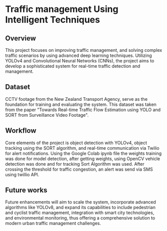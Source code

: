 # Traffic management Using Intelligent Techniques
## Overview
This project focuses on improving traffic management, and solving complex traffic scenarios by using advanced deep learning techniques. Utilizing YOLOv4 and Convolutional Neural Networks (CNNs), the project aims to develop a sophisticated system for real-time traffic detection and management. 
## Dataset
CCTV footage from the New Zealand Transport Agency, serve as the foundation for training and evaluating the system. This dataset was taken from the paper "Towards Real-time Traffic Flow Estimation using YOLO and SORT from Surveillance Video Footage".
## Workflow
Core elements of the project is object detection with YOLOv4, object tracking using the SORT algorithm, and real-time communication via Twilio for alert notifications.
Using the Google Colab ipynb file the weights training was done for model detection, after getting weights, using OpenCV vehicle detection was done and for tracking Sort Algorithm was used. After crossing the threshold for traffic congestion, an alert was send via SMS using twillio API. 
## Future works
Future enhancements will aim to scale the system, incorporate advanced algorithms like YOLOv8, and expand its capabilities to include pedestrian and cyclist traffic management, integration with smart city technologies, and environmental monitoring, thus offering a comprehensive solution to modern urban traffic management challenges. 
